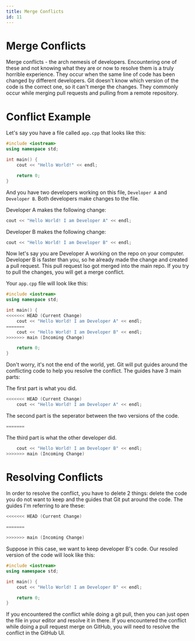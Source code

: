 ```yaml
---
title: Merge Conflicts
id: 11
---
```


# Merge Conflicts

Merge conflicts - the arch nemesis of developers. Encountering one of these and not knowing what they are or now to resolve them is a truly horrible experience. They occur when the same line of code has been changed by different developers. Git doesn't know which version of the code is the correct one, so it can't merge the changes. They commonly occur while merging pull requests and pulling from a remote repository.

# Conflict Example

Let's say you have a file called `app.cpp` that looks like this:

```cpp
#include <iostream>
using namespace std;

int main() {
    cout << "Hello World!" << endl;

    return 0;
}
```

And you have two developers working on this file, `Developer A` and `Developer B`. Both developers make changes to the file.

Developer A makes the following change:

```cpp
cout << "Hello World! I am Developer A" << endl;
```

Developer B makes the following change:

```cpp
cout << "Hello World! I am Developer B" << endl;
```

Now let's say you are Developer A working on the repo on your computer. Developer B is faster than you, so he already made the change and created a pull request. This pull request lso got merged into the main repo. If you try to pull the changes, you will get a merge conflict.

Your `app.cpp` file will look like this:

```cpp
#include <iostream>
using namespace std;

int main() {
<<<<<<< HEAD (Current Change)
    cout << "Hello World! I am Developer A" << endl;
=======
    cout << "Hello World! I am Developer B" << endl;
>>>>>>> main (Incoming Change)

    return 0;
}
```

Don't worry, it's not the end of the world, yet. Git will put guides around the conflicting code to help you resolve the conflict. The guides have 3 main parts:

The first part is what you did.

```cpp
<<<<<<< HEAD (Current Change)
    cout << "Hello World! I am Developer A" << endl;
```

The second part is the seperator between the two versions of the code.

```cpp
=======
```

The third part is what the other developer did.

```cpp
    cout << "Hello World! I am Developer B" << endl;
>>>>>>> main (Incoming Change)
```

# Resolving Conflicts

In order to resolve the conflict, you have to delete 2 things: delete the code you do not want to keep and the guides that Git put around the code. The guides I'm referring to are these:

```cpp
<<<<<<< HEAD (Current Change)

=======

>>>>>>> main (Incoming Change)
```

Suppose in this case, we want to keep developer B's code. Our resoled version of the code will look like this:

```cpp
#include <iostream>
using namespace std;

int main() {
    cout << "Hello World! I am Developer B" << endl;

    return 0;
}
```

If you encountered the conflict while doing a git pull, then you can just open the file in your editor and resolve it in there. If you encountered the conflict while doing a pull request merge on GitHub, you will need to resolve the conflict in the GitHub UI.
